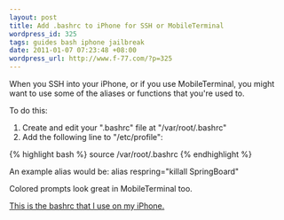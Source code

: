 ```yaml
---
layout: post
title: Add .bashrc to iPhone for SSH or MobileTerminal
wordpress_id: 325
tags: guides bash iphone jailbreak
date: 2011-01-07 07:23:48 +08:00
wordpress_url: http://www.f-77.com/?p=325
---
```

When you SSH into your iPhone, or if you use MobileTerminal, you might want to use some of the aliases or functions that you're used to.

To do this:
<ol>
	<li>Create and edit your ".bashrc" file at "/var/root/.bashrc"</li>
	<li>Add the following line to "/etc/profile":</li>
</ol>

{% highlight bash %}
source /var/root/.bashrc
{% endhighlight %}

An example alias would be: alias respring="killall SpringBoard"

Colored prompts look great in MobileTerminal too.

<a href="https://github.com/ndbroadbent/ubuntu_config/blob/master/assets/iphone_bashrc.sh">This is the bashrc that I use on my iPhone.</a>

